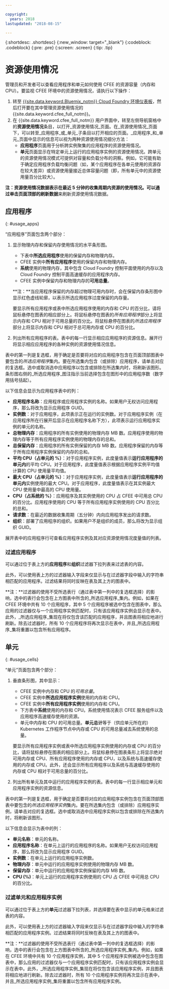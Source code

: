 ```yaml
---

copyright:
  years: 2018
lastupdated: "2018-08-15"

---
```


{:shortdesc: .shortdesc}
{:new_window: target="_blank"}
{:codeblock: .codeblock}
{:pre: .pre}
{:screen: .screen}
{:tip: .tip}

# 资源使用情况

管理员和开发者可以查看应用程序和单元如何使用 CFEE 的资源容量（内存和 CPU）。要监视 CFEE 环境中的资源使用情况，请执行以下操作：

1. 转至 [{{site.data.keyword.Bluemix_notm}} Cloud Foundry 环境仪表板](https://console.bluemix.net/dashboard/cloudfoundry?filter=cf_environments)，然后打开要在其中管理资源使用情况的 {{site.data.keyword.cfee_full_notm}}。
2. 在 {{site.data.keyword.cfee_full_notm}} 用户界面中，转至左侧导航窗格中的**资源使用情况**条目，以打开_资源使用情况_页面。在_资源使用情况_页面下，可以转至_应用程序_或_单元_子条目以打开相应的页面。_应用程序_和_单元_页面中显示的信息可以视为两种资源使用情况细分方法：
   * **应用程序**页面用于分析跨实例聚集的应用程序的资源使用情况。
   * **单元**页面显示在特定单元上运行的应用程序实例的资源使用情况。跨单元的资源使用情况模式可提供对容量和负载分布的洞察。例如，它可能有助于确定应用程序负载均衡问题（如，某个应用程序在各单元使用的资源存在较大差异）或资源使用量接近总体容量问题（即，所有单元中的资源使用量百分比较大）。

**注：**资源使用情况数据表示在最近 5 分钟的收集周期内资源的使用情况。可以通过单击页面顶部的**刷新数据**来刷新资源使用情况数据。

## 应用程序
{: #usage_apps}

“应用程序”页面包含两个部分：
1. 显示物理内存和保留内存使用情况的水平条形图。
   * 下表中**所选应用程序**使用的保留内存和物理内存。
   * CFEE 实例中**所有应用程序**使用的保留内存和物理内存。
   * **系统**使用的物理内存，其中包含 Cloud Foundry 控制平面使用的内存以及 Cloud Foundry 控制平面高速缓存的应用程序内存。
   * CFEE 实例中保留内存和物理内存的**可用总量**。
   
   **注：**当应用程序保留的内存超过物理可用内存时，会在保留内存条形图中显示红色虚线轮廓，以表示所选应用程序过度保留的内存量。

   要显示所有应用程序或表中所选应用程序使用的内存和 CPU 的百分比，请将鼠标悬停在图表的相应部分上。将鼠标悬停在图表的*所有应用程序*部分上将显示内存和 CPU 相对于可用总量的百分比。将鼠标悬停在图表的*所选应用程序*部分上将显示内存和 CPU 相对于总可用内存或 CPU 的百分比。

2. 列出所有应用程序的表。表中的每一行显示相应应用程序的资源信息。展开行将显示相应应用程序的各种实例的资源使用情况信息。

  表中的第一列是复选框，用于确定是否要将对应的应用程序包含在页面顶部图表中要包含的*所选应用程序*集内。要在所选集内包含（或排除）应用程序，请单击对应的复选框。选中或取消选中应用程序以包含或排除在所选集内时，将刷新该图形。条形图右侧的_所选应用程序_图注指示当前选择包含在图形中的应用程序数（数字用括号括起）。

  以下信息会显示为应用程序表中的列：
   * **应用程序名称**：应用程序或应用程序实例的名称。如果用户无权访问应用程序，那么将改为显示应用程序 GUID。
   * **实例数**：对于应用程序，此项表示正在运行的实例数。对于应用程序实例（在应用程序所在行展开后显示在应用程序名称下方），此项表示运行应用程序实例的单元的名称。
   * **总物理内存**：应用程序的所有实例使用的物理内存 MB 数。应用程序使用的物理内存等于所有应用程序实例使用的物理内存的总和。
   * **总保留内存**：应用程序的所有实例保留的内存 MB 数。应用程序保留的内存等于所有应用程序实例保留的内存的总和。
   * **平均 CPU（占单元的 %）**：对于应用程序实例，此度量值表示**运行应用程序的单元内**的平均 CPU。对于应用程序，此度量值表示根据应用程序实例平均值计算的 CPU 使用量平均值。
   * **最大 CPU（占单元的 %）**：对于应用程序实例，此度量值表示**运行应用程序的单元内**实例使用的最大 CPU。对于应用程序，此度量值表示在其实例最大 CPU 使用量中最高的 CPU 使用量。
   * **CPU（占系统的 %）**：应用程序及其实例使用的 CPU 占 CFEE 中可用总 CPU 的百分比。应用程序使用的 CPU 等于所有应用程序实例使用的 CPU 百分比的总和。
   * **请求数**：在最近的数据收集周期（五分钟）内向应用程序发出的请求数。
   * **组织**：部署了应用程序的组织。如果用户不是组织的成员，那么将改为显示组织 GUID。

展开表中的应用程序行可查看应用程序实例及其对应资源使用情况度量值的列表。

### 过滤应用程序
可以通过位于表上方的**应用程序**和**组织**过滤器下拉列表来过滤表的内容。

此外，可以使用表上方的过滤器输入字段来仅显示与在过滤器字段中输入的字符串相匹配的应用程序。过滤结果将同时反映在表及其上方的图表中。

**注：**过滤器的使用不受所选表行（通过表中第一列中的复选框选择）的影响，选中的表行会包含在上方图表中所含的_所选应用程序_集内。例如，如果在 CFEE 环境中共有 10 个应用程序，其中 5 个应用程序被选中包含在图表中，那么应用的过滤器仅与一个应用程序实例匹配时，只有该应用程序实例会显示在表中。此外，_所选应用程序_集现在将仅包含该匹配的应用程序，并且图表将相应地进行刷新。除去过滤器时，所有 10 个应用程序将再次显示在表中，并且_所选应用程序_集将重置以包含所有应用程序。


## 单元
{: #usage_cells}

“单元”页面包含两个部分：
1. 垂直条形图，其中显示：
   * CFEE 实例中内存和 CPU 的*可用总量*。
   * CFEE 实例中**所选应用程序实例**使用的内存和 CPU。
   * CFEE 实例中**所有应用程序实例**使用的内存和 CPU。
   * 下方表中**系统**使用的内存和 CPU。系统使用情况表示 CFEE 服务组件以及应用程序高速缓存使用的资源。
   * 单元中内存和 CPU 的可用总量。**单元总计**等于（供应单元所在的）Kubernetes 工作程序节点中内存或 CPU 的可用总量减去系统使用的总量。

   要显示所有应用程序实例或表中所选应用程序实例使用的内存或 CPU 的百分比，请将鼠标悬停在图表的相应部分上。将鼠标悬停在图表条形上将显示绝对可用内存或 CPU、所有应用程序使用的内存或 CPU，以及系统与高速缓存使用的内存或 CPU。此外，还会显示所有应用程序以及系统与高速缓存使用的内存或 CPU 相对于可用总量的百分比。

2. 列出所有单元及其中运行的应用程序实例的表。表中的每一行显示相应单元和应用程序实例的资源信息。

  表中的第一列是复选框，用于确定是否要将对应的应用程序实例包含在页面顶部图表中要包含的*所选应用程序实例*集内。要在所选集内包含（或排除）应用程序实例，请单击对应的复选框。选中或取消选中应用程序实例以包含或排除在所选集内时，将刷新该图形。

  以下信息会显示为表中的列：
   * **单元名称**：单元的名称。
   * **应用程序名称**：在单元上运行的应用程序的名称。如果用户无权访问应用程序，那么将改为显示应用程序 GUID。
   * **实例数**：在单元上运行的应用程序实例数。
   * **物理内存**：单元中运行的应用程序实例使用的物理内存 MB 数。
   * **保留内存**：单元中运行的应用程序实例保留的内存 MB 数。
   * **CPU (%)**：单元上运行的应用程序实例使用的 CPU 占 CFEE 中可用总 CPU 的百分比。

### 过滤单元和应用程序实例
可以通过位于表上方的**单元**过滤器下拉列表，并选择要在表中显示的单元格来过滤表的内容。

此外，可以使用表上方的过滤器输入字段来仅显示与在过滤器字段中输入的字符串相匹配的应用程序实例。过滤结果将同时反映在表及其上方的图表中。

**注：**过滤器的使用不受所选表行（通过表中第一列中的复选框选择）的影响，选中的表行会包含在上方图表中所含的_所选应用程序实例_集内。例如，如果在 CFEE 环境中共有 10 个应用程序实例，其中 5 个应用程序实例被选中包含在图表中，那么应用的过滤器仅与一个应用程序实例匹配时，只有该应用程序实例会显示在表中。此外，_所选应用程序实例_集现在将仅包含该应用程序实例，并且图表将相应地进行刷新。除去过滤器时，所有 10 个应用程序实例将再次显示在表中，并且_所选应用程序实例_集将重置以包含所有应用程序实例。
